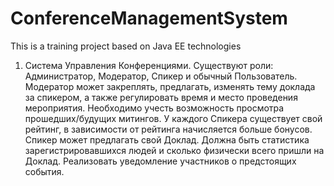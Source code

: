 # ConferenceManagementSystem
This is a training project  based on Java EE technologies
1. Система Управления Конференциями. Существуют роли:
Администратор, Модератор, Спикер и обычный Пользователь.
Модератор может закреплять, предлагать, изменять тему доклада за
спикером, а также регулировать время и место проведения мероприятия.
Необходимо учесть возможность просмотра прошедших/будущих митингов.
У каждого Спикера существует свой рейтинг, в зависимости от рейтинга
начисляется больше бонусов. Спикер может предлагать свой Доклад.
Должна быть статистика зарегистрировавшихся людей и сколько физически
всего пришли на Доклад. Реализовать уведомление участников о
предстоящих события.
